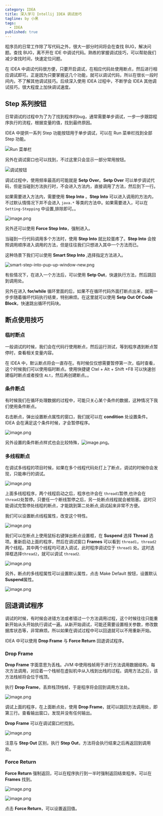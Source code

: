 ```yaml
---
category: IDEA
title: 深入学习 Intellij IDEA 调试技巧
tagline: by 小黑
tags: 
  - IDEA
published: true
---
```


程序员的日常工作除了写代码之外，很大一部分时间将会在查找 BUG，解决问题。查找 BUG，离不开在 IDE 中调试代码。熟练的掌握调试技巧，可以帮助我们减少查找时间，快速定位问题。

在 IDEA 中调试代码很方便，只要开启调试，在相应代码处使用断点，然后进行相应调试即可。正是因为只要掌握这几个功能，就可以调试代码，所以在很长一段时间内，不了解其他调试技巧。后续深入使用 IDEA 过程中，不断学会 IDEA 其他调试技巧，很大程度上加快调试速度。

<!--more-->

## Step 系列按钮

日常调试的过程中为了为了找到程序的bug，通常需要单步调试，一步一步跟踪程序执行的流程，根据变量的值，找到最终原因。

IDEA 中提供一系列 Step 功能按钮用于单步调试，可以在 Run 菜单栏找到全部 Step 功能。

![Run 菜单栏](http://www.justdojava.com/assets/images/2019/java/image_andyxh/20190720/image-5fa9ce2f.png)

另外在调试窗口也可以找到，不过这里只会显示一部分常用按钮。

![调试按钮](http://www.justdojava.com/assets/images/2019/java/image_andyxh/20190720/image-65e22daa.png)

调试过程中，使用频率最高的可能就是 **Setp Over**。**Setp Over** 可以单步调试代码，但是当碰到方法执行时，不会进入方法内，直接调用了方法，然后到下一行。

如果需要进入方法内，需要使用  **Step Into** 。**Step Into**  可以进入调用的方法内，不过默认情情况下并不会进入 `java.*` 等类的方法中。如果需要进入，可以在 `Setting-Stepping` 中设置,排除即可。。

![image.png](http://www.justdojava.com/assets/images/2019/java/image_andyxh/20190720/image-885584bb.png)

另外还可以使用 **Force Step Into**，强制进入。

当碰到一行代码调用多个方法时，使用 **Step Into** 就比较蛋疼了。**Step Into** 会按照调用顺序进入调用的方法，但是往往我们只想进入其中一个方法而已。

这种场景下我们可以使用 **Smart Step Into** ,选择指定方法进入。

![smart-step-into-pup-up-window-new.png](http://www.justdojava.com/assets/images/2019/java/image_andyxh/20190720/smart-step-into-pup-up-window-new.png)

有些情况下，在进入一个方法后，可以使用 **Setp Out**，快速执行方法，然后跳回到调用处。

另外在进入 **for/while** 循环里面的后，如果不在循环代码外面打断点出来，就需一步步随着循坏代码执行结束，特别麻烦。在这里就可以使用 **Setp Out Of Code Block**，快速跳出循环代码块。

## 断点使用技巧

### 临时断点

一般调试的时候，我们会在代码行使用断点，然后运行测试，等到程序遇到断点暂停时，查看相关变量内容。

在 IDEA 中，默认断点将会一直存在。有时候仅仅想需要暂停第一次，临时查看，这个时候我们可以使用临时断点。使用快捷键 Ctel + Alt + Shift +F8 可以快速创建临时断点或者按住 `ALt`，然后再创建断点。。

### 条件断点

有时候我们在循环处理数据的过程中，可能只关心某个条件的数据，这种情况下我们使用条件断点。

右击断点，弹出设置断点属性的窗口，我们就可以在 **condition** 处设置条件。IDEA 会在满足这个条件时候，才会暂停程序。

![image.png](http://www.justdojava.com/assets/images/2019/java/image_andyxh/20190720/image-de1a1060.png)

另外设置的条件断点样式也会比较特殊，![image.png](http://www.justdojava.com/assets/images/2019/java/image_andyxh/20190720/image-0adff1b6.png)。

### 多线程断点

在调试多线程的项目时候，如果在多个线程代码处打上了断点，调试的时候你会发现，只能串行的调试。

![image.png](http://www.justdojava.com/assets/images/2019/java/image_andyxh/20190720/image-424b48f9.png)

上面多线程程序，两个线程启动之后，程序也许会在 `thread1`暂停,也许会在 `thread2`处暂停。只要任一个断线暂停之后，另一处断点线程就会被阻塞。这时只能调试完暂停处线程的断点，才能跳到第二处断点,调试起来非常不方便。

我们可以设置断点线程属性，改变这个特性。

![image.png](http://www.justdojava.com/assets/images/2019/java/image_andyxh/20190720/image-f06e3abc.png)

我们可以在断点上使用鼠标右键弹出断点设置框，在 **Suspend** 选择 **Thread** 选项。重新启动上面的程序，然后在调试窗口 **Frames** 可以看到 `thread1`，`thread2 `两个线程。其中两个线程均可进入调试，此时程序调试位于 `thread1` 处。这时选择框选择`thread2`，就可以调试 `thread2`.

![image.png](http://www.justdojava.com/assets/images/2019/java/image_andyxh/20190720/image-60a31794.png)

另外，断点的多线程属性可以设置默认属性，点击 Make Default 按钮，设置默认 **Suspend**属性。

![image.png](http://www.justdojava.com/assets/images/2019/java/image_andyxh/20190720/image-e78ce1b4.png)

## 回退调试程序

调试的时候，有时候会进错方法或者错过一个方法调用过程，这个时候往往只能重新开始从头开始执行调试一遍。从新开始调试，可能还需要设置相关参数，修改数据库状态等，非常麻烦。所以如果在调试过程中可以回退就可以不用重新开始。 

IDEA 中可以使用 **Drop Frame** 与 **Force Return**  回退调试程序。

### Drop Frame

**Drop Frame** 字面意思为丢栈。JVM 中使用栈帧用于进行方法调用数据结构，每次方法调用，对应着一个栈帧在虚拟机中从入栈到出栈的过程。调用方法之后，该方法栈帧将会位于栈顶。

执行 **Drop Frame**，丢弃栈顶栈帧，于是程序将会回到调用方法处。

![image.png](http://www.justdojava.com/assets/images/2019/java/image_andyxh/20190720/image-3c45448d.png)

调试上面的程序，在上面断点处，使用 **Drop Frame**，就可以跳回方法调用处，即第三行。查看输出窗口，发现并没有任何输出。

**Drop Frame**  可以在调试窗口栏找到。

![image.png](http://www.justdojava.com/assets/images/2019/java/image_andyxh/20190720/image-0b675a73.png)

注意与 **Step Out** 区别，执行 **Step Out**，方法将会执行结束之后再返回到调用处。


### Force Return

**Force Return** 强制返回，可以在程序执行到一半时强制返回结束程序。可以在 **Frames** 找到。

![image.png](http://www.justdojava.com/assets/images/2019/java/image_andyxh/20190720/image-c14605bb.png)

![image.png](http://www.justdojava.com/assets/images/2019/java/image_andyxh/20190720/image-7973ba34.png)

点击 **Force Return**，可以设置返回值。





